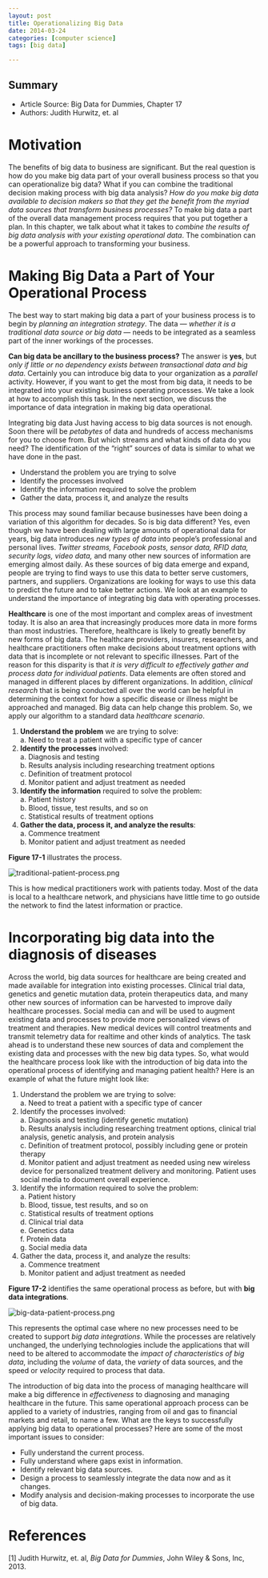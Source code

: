 ```yaml
---
layout: post
title: Operationalizing Big Data 
date: 2014-03-24
categories: [computer science]
tags: [big data]

---
```


## Summary

* Article Source: Big Data for Dummies, Chapter 17  
* Authors: Judith Hurwitz, et. al

# Motivation

The benefits of big data to business are significant. But the real questionis how do you make big data part of your overall business process so that you can operationalize big data? What if you can combine the traditional decision making process with big data analysis? *How do you make big data available to decision makers so that they get the benefit from the myriad data sources that transform business processes?* To make big data a part of the overall data management process requires that you put together a plan. In this chapter, we talk about what it takes to *combine the results of big data analysis with your existing operational data*. The combination can be a powerful approach to transforming your business.# Making Big Data a Part of Your Operational ProcessThe best way to start making big data a part of your business process is to begin by *planning an integration strategy*. The data — *whether it is a traditional data source or big data* — needs to be integrated as a seamless part of the inner workings of the processes.
**Can big data be ancillary to the business process?** The answer is **yes**, but *only if little or no dependency exists between transactional data and big data*. Certainly you can introduce big data to your organization as a *parallel* activity. However, if you want to get the most from big data, it needs to be integrated into your existing business operating processes. We take a look at how to accomplish this task. In the next section, we discuss the importance of data integration in making big data operational.
Integrating big dataJust having access to big data sources is not enough. Soon there will be *petabytes* of data and hundreds of access mechanisms for you to choose from. But which streams and what kinds of data do you need? The identification of the “right” sources of data is similar to what we have done in the past.
* Understand the problem you are trying to solve  
* Identify the processes involved  
* Identify the information required to solve the problem   
* Gather the data, process it, and analyze the results

This process may sound familiar because businesses have been doing a variation of this algorithm for decades. So is big data different? Yes, even though we have been dealing with large amounts of operational data for years, big data introduces *new types of data* into people’s professional and personal lives. *Twitter streams, Facebook posts, sensor data, RFID data, security logs, video data,* and many other new sources of information are emerging almost daily. As these sources of big data emerge and expand, people are trying to find ways to use this data to better serve customers, partners, and suppliers. Organizations are looking for ways to use this data to predict the future and to take better actions. We look at an example to understand the importance of integrating big data with operating processes.
**Healthcare** is one of the most important and complex areas of investment today. It is also an area that increasingly produces more data in more forms than most industries. Therefore, healthcare is likely to greatly benefit by new forms of big data. The healthcare providers, insurers, researchers, and healthcare practitioners often make decisions about treatment options with data that is incomplete or not relevant to specific illnesses. Part of the reason for this disparity is that *it is very difficult to effectively gather and process data for individual patients*. Data elements are often stored and managed in different places by different organizations. In addition, *clinical research* that is being conducted all over the world can be helpful in determining the context for how a specific disease or illness might be approached and managed. Big data can help change this problem.So, we apply our algorithm to a standard data *healthcare scenario*.
1. **Understand the problem** we are trying to solve:  
	a. Need to treat a patient with a specific type of cancer  
2. **Identify the processes** involved:   
	a. Diagnosis and testing  
	b. Results analysis including researching treatment options   
	c. Definition of treatment protocol  
	d. Monitor patient and adjust treatment as needed  
3. **Identify the information** required to solve the problem:   
	a. Patient history  
	b. Blood, tissue, test results, and so on  
	c. Statistical results of treatment options  
4. **Gather the data, process it, and analyze the results**:  
	a. Commence treatment  
	b. Monitor patient and adjust treatment as needed
	**Figure 17-1** illustrates the process.

![traditional-patient-process.png](http://sungsoo.github.com/images/traditional-patient-process.png)This is how medical practitioners work with patients today. Most of the data is local to a healthcare network, and physicians have little time to go outside the network to find the latest information or practice.

# Incorporating big data into the diagnosis of diseasesAcross the world, big data sources for healthcare are being created and 
made available for integration into existing processes. Clinical trial data, genetics and genetic mutation data, protein therapeutics data, and many other new sources of information can be harvested to improve daily healthcare processes. Social media can and will be used to augment existing data and processes to provide more personalized views of treatment and therapies. New medical devices will control treatments and transmit telemetry data for realtime and other kinds of analytics. The task ahead is to understand these new sources of data and complement the existing data and processes with the new big data types.So, what would the healthcare process look like with the introduction of big data into the operational process of identifying and managing patient health? Here is an example of what the future might look like:  
1. Understand the problem we are trying to solve:  
	a. Need to treat a patient with a specific type of cancer  
2. Identify the processes involved:  
	a. Diagnosis and testing (identify genetic mutation)  
	b. Results analysis including researching treatment options, clinical trial analysis, genetic analysis, and protein analysis  
	c. Definition of treatment protocol, possibly including gene or protein therapy    
	d. Monitor patient and adjust treatment as needed using new wireless device for personalized treatment delivery and monitoring. Patient uses social media to document overall experience.  
3. Identify the information required to solve the problem:   
	a. Patient history  
	b. Blood, tissue, test results, and so on   
	c. Statistical results of treatment options   
	d. Clinical trial data  
	e. Genetics data  
	f. Protein data  
	g. Social media data  
4. Gather the data, process it, and analyze the results:   
	a. Commence treatment  
	b. Monitor patient and adjust treatment as needed  
**Figure 17-2** identifies the same operational process as before, but with **big data integrations**.

![big-data-patient-process.png](http://sungsoo.github.com/images/big-data-patient-process.png)This represents the optimal case where no new processes need to be created to support *big data integrations*. While the processes are relatively unchanged, the underlying technologies include the applications that will need to be altered to accommodate the *impact of characteristics of big data*, including the *volume* of data, the *variety* of data sources, and the speed or *velocity* required to process that data.
The introduction of big data into the process of managing healthcare will make a big difference in *effectiveness* to diagnosing and managing healthcare in the future. This same operational approach process can be applied to a variety of industries, ranging from oil and gas to financial markets and retail, to name a few. What are the keys to successfully applying big data to operational processes? Here are some of the most important issues to consider:
* Fully understand the current process.  
* Fully understand where gaps exist in information.  
* Identify relevant big data sources.  
* Design a process to seamlessly integrate the data now and as it changes.  
* Modify analysis and decision-making processes to incorporate the use of big data.


# References
[1] Judith Hurwitz, et. al, *Big Data for Dummies*, John Wiley & Sons, Inc, 2013.
